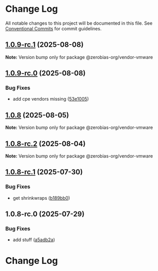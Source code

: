 # Change Log

All notable changes to this project will be documented in this file.
See [Conventional Commits](https://conventionalcommits.org) for commit guidelines.

## [1.0.9-rc.1](https://github.com/zerobias-org/vendor/compare/@zerobias-org/vendor-vmware@1.0.9-rc.0...@zerobias-org/vendor-vmware@1.0.9-rc.1) (2025-08-08)

**Note:** Version bump only for package @zerobias-org/vendor-vmware





## [1.0.9-rc.0](https://github.com/zerobias-org/vendor/compare/@zerobias-org/vendor-vmware@1.0.8...@zerobias-org/vendor-vmware@1.0.9-rc.0) (2025-08-08)


### Bug Fixes

* add cpe vendors missing ([53e1005](https://github.com/zerobias-org/vendor/commit/53e100520e848be73b2cba8a0ef4f184844b8abb))





## [1.0.8](https://github.com/zerobias-org/vendor/compare/@zerobias-org/vendor-vmware@1.0.8-rc.2...@zerobias-org/vendor-vmware@1.0.8) (2025-08-05)

**Note:** Version bump only for package @zerobias-org/vendor-vmware





## [1.0.8-rc.2](https://github.com/zerobias-org/vendor/compare/@zerobias-org/vendor-vmware@1.0.8-rc.1...@zerobias-org/vendor-vmware@1.0.8-rc.2) (2025-08-04)

**Note:** Version bump only for package @zerobias-org/vendor-vmware





## [1.0.8-rc.1](https://github.com/zerobias-org/vendor/compare/@zerobias-org/vendor-vmware@1.0.8-rc.0...@zerobias-org/vendor-vmware@1.0.8-rc.1) (2025-07-30)


### Bug Fixes

* get shrinkwraps ([b189bb0](https://github.com/zerobias-org/vendor/commit/b189bb0cf53ad66427530ccc0eab7824527942d3))





## 1.0.8-rc.0 (2025-07-29)


### Bug Fixes

* add stuff ([a5adb2a](https://github.com/zerobias-org/vendor/commit/a5adb2aecd0670c42e9077affecb6a047bf30fc6))





# Change Log

